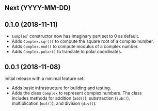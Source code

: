 ## Next (YYYY-MM-DD)

## 0.1.0 (2018-11-11)

- `Complex`' constructor now has imaginary part set to 0 as default.
- Adds `Complex.sqrt()` to compute the square root of a complex number.
- Adds `Complex.mod()` to compute modulus of a complex number.
- Adds `Complex.polar()` to translate to polar coordinates.

## 0.0.1 (2018-11-08)

Initial release with a minimal feature set.

- Adds basic infrastructure for building and testing.
- Adds the class `Complex` to represent complex numbers. The class includes methods for addition (`add()`), substraction (`sub()`), multiplication (`mul()`), and division (`div()`).